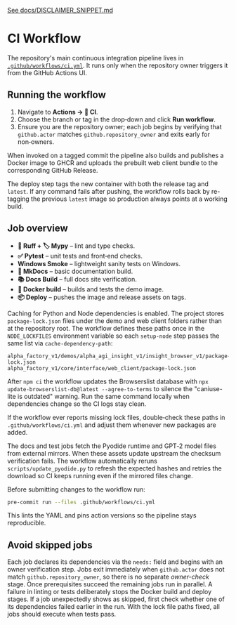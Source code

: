 [See docs/DISCLAIMER_SNIPPET.md](DISCLAIMER_SNIPPET.md)

# CI Workflow

The repository's main continuous integration pipeline lives in
[`.github/workflows/ci.yml`](../.github/workflows/ci.yml). It runs only when the
repository owner triggers it from the GitHub Actions UI.

## Running the workflow

1. Navigate to **Actions → 🚀 CI**.
2. Choose the branch or tag in the drop‑down and click **Run workflow**.
3. Ensure you are the repository owner; each job begins by verifying that
   `github.actor` matches `github.repository_owner` and exits early for
   non‑owners.

When invoked on a tagged commit the pipeline also builds and publishes a Docker
image to GHCR and uploads the prebuilt web client bundle to the corresponding
GitHub Release.

The deploy step tags the new container with both the release tag and `latest`.
If any command fails after pushing, the workflow rolls back by re-tagging the
previous `latest` image so production always points at a working build.

## Job overview

- **🧹 Ruff + 🏷️ Mypy** – lint and type checks.
- **✅ Pytest** – unit tests and front‑end checks.
- **Windows Smoke** – lightweight sanity tests on Windows.
- **📜 MkDocs** – basic documentation build.
- **📚 Docs Build** – full docs site verification.
- **🐳 Docker build** – builds and tests the demo image.
- **📦 Deploy** – pushes the image and release assets on tags.

Caching for Python and Node dependencies is enabled. The project stores
`package-lock.json` files under the demo and web client folders rather than at
 the repository root. The workflow defines these paths once in the
`NODE_LOCKFILES` environment variable so each `setup-node` step
passes the same list via `cache-dependency-path`:

```
alpha_factory_v1/demos/alpha_agi_insight_v1/insight_browser_v1/package-lock.json
alpha_factory_v1/core/interface/web_client/package-lock.json
```

After `npm ci` the workflow updates the Browserslist database with
`npx update-browserslist-db@latest --agree-to-terms` to silence the
"caniuse-lite is outdated" warning. Run the same command locally when
dependencies change so the CI logs stay clean.

If the workflow ever reports missing lock files, double‑check these paths
in `.github/workflows/ci.yml` and adjust them whenever new packages are added.

The docs and test jobs fetch the Pyodide runtime and GPT‑2 model files from
external mirrors. When these assets update upstream the checksum verification
fails. The workflow automatically reruns `scripts/update_pyodide.py` to refresh
the expected hashes and retries the download so CI keeps running even if the
mirrored files change.

Before submitting changes to the workflow run:

```bash
pre-commit run --files .github/workflows/ci.yml
```

This lints the YAML and pins action versions so the pipeline stays reproducible.

## Avoid skipped jobs

Each job declares its dependencies via the `needs:` field and begins with an
owner verification step. Jobs exit immediately when `github.actor` does not
match `github.repository_owner`, so there is no separate *owner-check* stage.
Once prerequisites succeed the remaining jobs run in parallel. A failure in
linting or tests deliberately stops the Docker build and deploy stages. If a
job unexpectedly shows as skipped, first check whether one of its dependencies
failed earlier in the run. With the lock file paths fixed, all jobs should
execute when tests pass.
